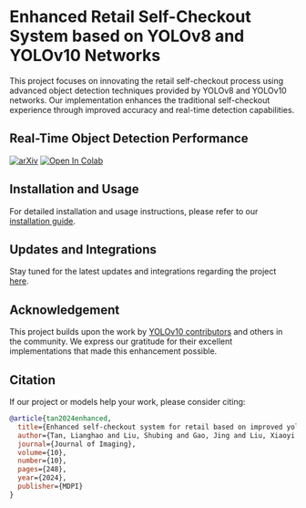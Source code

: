 # Enhanced Retail Self-Checkout System based on YOLOv8 and YOLOv10 Networks

This project focuses on innovating the retail self-checkout process using advanced object detection techniques provided by YOLOv8 and YOLOv10 networks. Our implementation enhances the traditional self-checkout experience through improved accuracy and real-time detection capabilities.

## Real-Time Object Detection Performance

[![arXiv](https://img.shields.io/badge/arXiv-2405.14458-b31b1b.svg)](https://arxiv.org/abs/2405.14458) <a href="https://colab.research.google.com/github/roboflow-ai/notebooks/blob/main/notebooks/train-yolov10-object-detection-on-custom-dataset.ipynb#scrollTo=SaKTSzSWnG7s"><img src="https://colab.research.google.com/assets/colab-badge.svg" alt="Open In Colab"></a>

## Installation and Usage

For detailed installation and usage instructions, please refer to our [installation guide](#installation).

## Updates and Integrations

Stay tuned for the latest updates and integrations regarding the project [here](#updates-🔥).

## Acknowledgement

This project builds upon the work by [YOLOv10 contributors](https://github.com/THU-MIG/yolov10) and others in the community. We express our gratitude for their excellent implementations that made this enhancement possible.

## Citation

If our project or models help your work, please consider citing:

```BibTeX
@article{tan2024enhanced,
  title={Enhanced self-checkout system for retail based on improved yolov10},
  author={Tan, Lianghao and Liu, Shubing and Gao, Jing and Liu, Xiaoyi and Chu, Linyue and Jiang, Huangqi},
  journal={Journal of Imaging},
  volume={10},
  number={10},
  pages={248},
  year={2024},
  publisher={MDPI}
}
```
